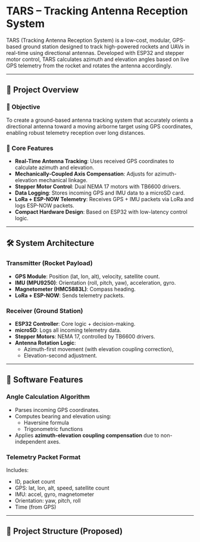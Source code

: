 # TARS – Tracking Antenna Reception System

TARS (Tracking Antenna Reception System) is a low-cost, modular, GPS-based ground station designed to track high-powered rockets and UAVs in real-time using directional antennas. Developed with ESP32 and stepper motor control, TARS calculates azimuth and elevation angles based on live GPS telemetry from the rocket and rotates the antenna accordingly.

---

## 🚀 Project Overview

### 🎯 Objective
To create a ground-based antenna tracking system that accurately orients a directional antenna toward a moving airborne target using GPS coordinates, enabling robust telemetry reception over long distances.

### 📡 Core Features
- **Real-Time Antenna Tracking**: Uses received GPS coordinates to calculate azimuth and elevation.
- **Mechanically-Coupled Axis Compensation**: Adjusts for azimuth-elevation mechanical linkage.
- **Stepper Motor Control**: Dual NEMA 17 motors with TB6600 drivers.
- **Data Logging**: Stores incoming GPS and IMU data to a microSD card.
- **LoRa + ESP-NOW Telemetry**: Receives GPS + IMU packets via LoRa and logs ESP-NOW packets.
- **Compact Hardware Design**: Based on ESP32 with low-latency control logic.

---

## 🛠️ System Architecture

### Transmitter (Rocket Payload)
- **GPS Module**: Position (lat, lon, alt), velocity, satellite count.
- **IMU (MPU9250)**: Orientation (roll, pitch, yaw), acceleration, gyro.
- **Magnetometer (HMC5883L)**: Compass heading.
- **LoRa + ESP-NOW**: Sends telemetry packets.

### Receiver (Ground Station)
- **ESP32 Controller**: Core logic + decision-making.
- **microSD**: Logs all incoming telemetry data.
- **Stepper Motors**: NEMA 17, controlled by TB6600 drivers.
- **Antenna Rotation Logic**: 
  - Azimuth-first movement (with elevation coupling correction),
  - Elevation-second adjustment.

---

## 🧠 Software Features

### Angle Calculation Algorithm
- Parses incoming GPS coordinates.
- Computes bearing and elevation using:
  - Haversine formula
  - Trigonometric functions
- Applies **azimuth-elevation coupling compensation** due to non-independent axes.

### Telemetry Packet Format
Includes:
- ID, packet count
- GPS: lat, lon, alt, speed, satellite count
- IMU: accel, gyro, magnetometer
- Orientation: yaw, pitch, roll
- Time (from GPS)

---

## 📁 Project Structure (Proposed)

